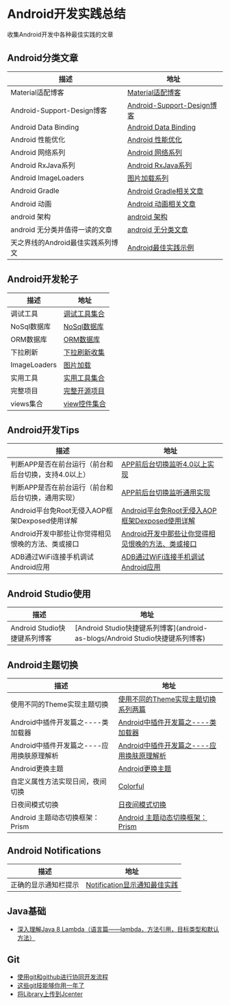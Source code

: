 # Android开发实践总结
收集Android开发中各种最佳实践的文章

## Android分类文章
| 描述 |  地址  |
|---------|--------|
| Material适配博客 | [Material适配博客](android-as-blogs/Material适配博客) |
| Android-Support-Design博客 | [Android-Support-Design博客](android-as-blogs/Android-Support-Design) |
| Android Data Binding | [Android Data Binding](android-as-blogs/Android-Data-Binding) |
| Android 性能优化 | [Android 性能优化](android-as-blogs/Android-Performance) |
| Android 网络系列 | [Android 网络系列](android-as-blogs/Android-Net) |
| Android RxJava系列 | [Android RxJava系列](android-as-blogs/Android-RxJava) |
| Android ImageLoaders | [图片加载系列](android-as-blogs/Android-Imageloaders) |
| Android Gradle | [Android Gradle相关文章](android-as-blogs/Android-Gradle-blogs) |
| Android 动画 | [Android 动画相关文章](android-as-blogs/Android-Animators-Blogs) |
| android 架构| [android 架构](android-as-blogs/Android-Architectures) |
| android 无分类并值得一读的文章 | [android 无分类文章](android-as-blogs/Android-Complex-Blogs) |
| 天之界线的Android最佳实践系列博文 | [Android最佳实践示例](https://github.com/tianzhijiexian/Android-Best-Practices) |

## Android开发轮子
| 描述 |  地址  |
|---------|--------|
| 调试工具 | [调试工具集合](android-as-blogs/Android-Debug-Tools) |
| NoSql数据库 | [NoSql数据库](android-as-blogs/Android-Db-Nosql) |
| ORM数据库 | [ORM数据库](android-as-blogs/Android-Db-Orm) |
| 下拉刷新 | [下拉刷新收集](android-as-blogs/Android-Pull-To-Refresh) |
| ImageLoaders | [图片加载](android-as-blogs/Android-ImageLoaders-libs) |
| 实用工具 | [实用工具集合](android-as-blogs/Android-Tools-Libs) |
| 完整项目 | [完整开源项目](android-as-blogs/Android-Open-Source-Projects) |
| views集合 | [view控件集合](android-as-blogs/Android-Views) |


## Android开发Tips
| 描述 |  地址  |
|---------|--------|
| 判断APP是否在前台运行（前台和后台切换，支持4.0以上） | [APP前后台切换监听4.0以上实现](http://www.androidcn.org/topic/55345ee18ca8a1e07687e9e8#0-tsina-1-96060-397232819ff9a47a7b7e80a40613cfe1) |
| 判断APP是否在前台运行（前台和后台切换，通用实现） | [APP前后台切换监听通用实现](http://engineering.meetme.com/2015/04/android-determine-when-app-is-opened-or-closed/) |
| Android平台免Root无侵入AOP框架Dexposed使用详解 | [Android平台免Root无侵入AOP框架Dexposed使用详解](http://www.jianshu.com/p/14edcb444c51) |
| Android开发中那些让你觉得相见恨晚的方法、类或接口 | [Android开发中那些让你觉得相见恨晚的方法、类或接口](http://www.zhihu.com/question/33636939) |
| ADB通过WiFi连接手机调试Android应用 | [ADB通过WiFi连接手机调试Android应用](http://segmentfault.com/a/1190000002727029) |


## Android Studio使用
| 描述 |  地址  |
|---------|--------|
| Android Studio快捷键系列博客 | [Android Studio快捷键系列博客](android-as-blogs/Android Studio快捷键系列博客) |

## Android主题切换
| 描述 |  地址  |
|---------|--------|
| 使用不同的Theme实现主题切换 | [使用不同的Theme实现主题切换系列两篇](android-as-blogs/使用不同的Theme实现主题切换系列两篇) |
| Android中插件开发篇之----类加载器 | [Android中插件开发篇之----类加载器](http://blog.csdn.net/jiangwei0910410003/article/details/41384667) |
| Android中插件开发篇之----应用换肤原理解析 | [Android中插件开发篇之----应用换肤原理解析](http://www.jcodecraeer.com/a/anzhuokaifa/androidkaifa/2015/0819/3328.html) |
| Android更换主题 | [Android更换主题](http://wuxiaolong.me/2015/08/19/ChangeTheme/) |
| 自定义属性方法实现日间，夜间切换 | [Colorful](https://github.com/bboyfeiyu/Colorful) |
| 日夜间模式切换 | [日夜间模式切换](https://github.com/zzz40500/ThemeDemo) |
| Android 主题动态切换框架：Prism | [Android 主题动态切换框架：Prism](https://blog.leancloud.cn/3612/) |

## Android Notifications
| 描述 |  地址  |
|---------|--------|
| 正确的显示通知栏提示 | [Notification显示通知最佳实践](http://blog.csdn.net/xy_nyle/article/details/19853591) |

## Java基础
* [深入理解Java 8 Lambda（语言篇——lambda，方法引用，目标类型和默认方法）](http://www.cnblogs.com/figure9/p/java-8-lambdas-insideout-language-features.html)

## Git
* [使用git和github进行协同开发流程](http://livoras.com/post/28)
* [这些git技能够你用一年了](http://blog.jobbole.com/90061/)
* [将Library上传到Jcenter](http://www.jianshu.com/p/0ba8960f80a9)

